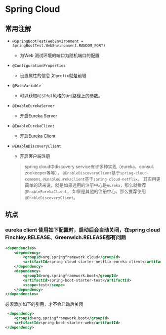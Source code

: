 # Spring Cloud

## 常用注解

* `@SpringBootTest(webEnvironment = SpringBootTest.WebEnvironment.RANDOM_PORT)`
  * 为Web 测试环境的端口为随机端口的配置
  
* `@ConfigurationProperties`
  * 设置属性的信息 如`prefix`就是前缀
  
* `@PathVariable`
  * 可以获取`RESTful`风格的`Uri`路径上的参数。
  
* `@EnableEurekaServer`
  * 开启Eureka Server
  
* `@EnableEurekaClient`
  * 开启Eureka Client
  
* `@EnableDiscoveryClient`
  * 开启客户端注册
  > spring cloud中discovery service有许多种实现（eureka、consul、zookeeper等等），
  > `@EnableDiscoveryClient`基于`spring-cloud-commons`, 
  > `@EnableEurekaClient`基于`spring-cloud-netflix`。
  > 其实用更简单的话来说，就是如果选用的注册中心是`eureka`，那么就推荐`@EnableEurekaClient`，
  > 如果是其他的注册中心，那么推荐使用`@EnableDiscoveryClient`。
   
   
## 坑点

### eureka client 使用如下配置时，启动后会自动关闭，在spring cloud Finchley.RELEASE、Greenwich.RELEASE都有问题
```xml
<dependencies>
    <dependency>
        <groupId>org.springframework.cloud</groupId>
        <artifactId>spring-cloud-starter-netflix-eureka-client</artifactId>
    </dependency>
    <dependency>
        <groupId>org.springframework.boot</groupId>
        <artifactId>spring-boot-starter-test</artifactId>
        <scope>test</scope>
    </dependency>
</dependencies>
```  
必须添加如下的引用，才不会启动后关闭
```xml
 <dependency>
    <groupId>org.springframework.boot</groupId>
    <artifactId>spring-boot-starter-web</artifactId>
</dependency>
```